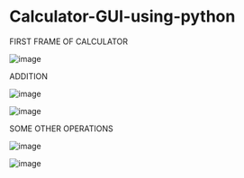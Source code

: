 # Calculator-GUI-using-python

FIRST FRAME OF CALCULATOR


![image](https://user-images.githubusercontent.com/120250413/206851058-e71f3807-cb7e-4218-abfa-65b99c028523.png)


ADDITION 

![image](https://user-images.githubusercontent.com/120250413/206851098-4a081ef1-43e2-4fec-8095-1e02bf1b2ece.png)

![image](https://user-images.githubusercontent.com/120250413/206851124-f93401c7-ddc4-49a5-a41b-5b8d3ebf91f6.png)


SOME OTHER OPERATIONS



![image](https://user-images.githubusercontent.com/120250413/206851151-0a1d7ef3-b061-49a1-9f53-8df096774d22.png)



![image](https://user-images.githubusercontent.com/120250413/206851164-e0ff90d5-b9e6-4269-ab9f-95707beea70b.png)

